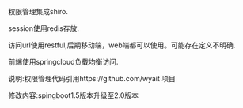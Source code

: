 权限管理集成shiro.

session使用redis存放.

访问url使用restful,后期移动端，web端都可以使用。可能存在定义不明确.

前端使用springcloud负载均衡访问.

说明:权限管理代码引用https://github.com/wyait 项目

修改内容:spingboot1.5版本升级至2.0版本